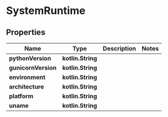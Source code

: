 
# SystemRuntime

## Properties
Name | Type | Description | Notes
------------ | ------------- | ------------- | -------------
**pythonVersion** | **kotlin.String** |  | 
**gunicornVersion** | **kotlin.String** |  | 
**environment** | **kotlin.String** |  | 
**architecture** | **kotlin.String** |  | 
**platform** | **kotlin.String** |  | 
**uname** | **kotlin.String** |  | 



